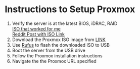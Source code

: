 # Instructions to Setup Proxmox
1. Verify the server is at the latest BIOS, iDRAC, RAID <br>
[ISO that worked for me](https://www.dropbox.com/s/ujw0sczpz1zk79k/DELL-R710.iso.iso?dl=0)<br>
[Reddit Post with ISO Link](https://www.reddit.com/r/homelab/comments/gixkba/dell_r710_firmware_updates_these_days/)
2. Download the Proxmox ISO image from [LINK](https://www.proxmox.com/en/proxmox-ve/get-started)
3. Use [Rufus](https://rufus.ie/en/) to flash the downloaded ISO to USB
4. Boot the server from the USB drive
5. Follow the Proxmox installation instructions
6. Navigate the the Proxmox URL specified